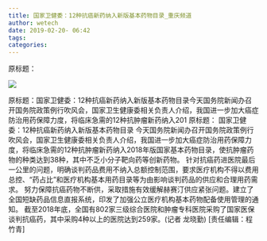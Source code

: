 ```yaml
---
title: 国家卫健委：12种抗癌新药纳入新版基本药物目录_重庆频道
author: wetech
date: 2019-02-20- 06:42
tags: 
categories: 
---
```

原标题：
<!-- more -->
                
<img align="center" border="0" src="http://p2.ifengimg.com/a/2016/0810/204c433878d5cf9size1_w16_h16.png" />
                
            
原标题：国家卫健委：12种抗癌新药纳入新版基本药物目录今天国务院新闻办召开国务院政策例行吹风会，国家卫生健康委相关负责人介绍，我国进一步加大癌症防治用药保障力度，将临床急需的12种抗肿瘤新药纳入201
原标题：
国家卫健委：12种抗癌新药纳入新版基本药物目录
今天国务院新闻办召开国务院政策例行吹风会，国家卫生健康委相关负责人介绍，我国进一步加大癌症防治用药保障力度，将临床急需的12种抗肿瘤新药纳入2018年版国家基本药物目录，使抗肿瘤药物的种类达到38种，其中不乏小分子靶向药等创新药物。
针对抗癌药进医院最后一公里的问题，明确谈判药品费用不纳入总额控制范围，要求医疗机构不得以费用总控、“药占比”和医疗机构基本用药目录等为由影响谈判药品的供应和合理用药需求。
努力保障抗癌药物不断供，采取措施有效缓解赫赛汀供应紧张问题。建立了全国短缺药品信息直报系统，印发了加强公立医疗机构基本药物配备使用管理的通知。
截至2018年底，全国有802家三级综合医院和肿瘤专科医院采购了国家医保谈判抗癌药，其中采购4种以上的医院达到259家。(记者 龙晓勤)
[责任编辑：程竹青]
            
